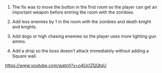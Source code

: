 1. The fix was to move the button in the first room so the player can get an important weapon before entring the room with the zombies.
   
2. Add less enemies by 1 in the room with the zombies and death knight and knights.
   
3. Add dogs or high chasing enemies so the player uses more lighting gun ammo.
   
4. Add a drop so the boss doesn’t attack immediately without adding a Square wall.

https://www.youtube.com/watch?v=o4UcIZQQtqU

